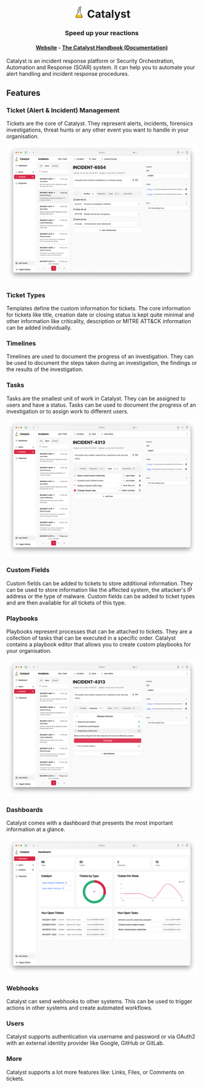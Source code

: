 <h1 align="center">
  <picture>
    <source media="(prefers-color-scheme: dark)" srcset="ui/src/assets/flask_white.svg">
    <img width="30" alt="Shows an illustrated sun in light color mode and a moon with stars in dark color mode." src="ui/src/assets/flask.svg">
  </picture>
  Catalyst</h1>
<h3 align="center">Speed up your reactions</h3>
<h4 align="center">
<a href="https://catalyst-soar.com">Website</a>
- 
<a href="https://catalyst-soar.com/docs/category/catalyst-handbook">The Catalyst Handbook (Documentation)</a>
</h4>


Catalyst is an incident response platform or Security Orchestration, Automation and Response (SOAR) system.
It can help you to automate your alert handling and incident response procedures.

## Features

### Ticket (Alert & Incident) Management

Tickets are the core of Catalyst.
They represent alerts, incidents, forensics investigations,
threat hunts or any other event you want to handle in your organisation.

<center>
    <a href="docs/screenshots/ticket.png">
      <img alt="Screenshot of a ticket" src="docs/screenshots/ticket.png" />
    </a>
</center>

### Ticket Types

Templates define the custom information for tickets. 
The core information for tickets like title, creation date or closing status is kept quite minimal 
and other information like criticality, description or MITRE ATT&CK information can be added individually.

### Timelines

Timelines are used to document the progress of an investigation.
They can be used to document the steps taken during an investigation, the findings or the results of the investigation.

### Tasks

Tasks are the smallest unit of work in Catalyst. They can be assigned to users and have a status.
Tasks can be used to document the progress of an investigation or to assign work to different users.

<center>
    <a href="docs/screenshots/tasks.png">
      <img alt="Screenshot of the tasks part of a ticket" src="docs/screenshots/tasks.png" />
    </a>
</center>

### Custom Fields

Custom fields can be added to tickets to store additional information.
They can be used to store information like the affected system, the attacker's IP address or the type of malware.
Custom fields can be added to ticket types and are then available for all tickets of this type.

### Playbooks

Playbooks represent processes that can be attached to tickets.
They are a collection of tasks that can be executed in a specific order.
Catalyst contains a playbook editor that allows you to create custom playbooks for your organisation.

<center>
    <a href="docs/screenshots/playbook.png">
      <img alt="Screenshot of the playbook part of a ticket" src="docs/screenshots/playbook.png" />
    </a>
</center>

### Dashboards

Catalyst comes with a dashboard that presents the most important information at a glance.

<center>
    <a href="docs/screenshots/dashboard.png">
        <img alt="Screenshot of the dashboard" src="docs/screenshots/dashboard.png" />
    </a>
</center>

### Webhooks

Catalyst can send webhooks to other systems. 
This can be used to trigger actions in other systems and create automated workflows.

### Users

Catalyst supports authentication via username and password 
or via OAuth2 with an external identity provider like Google, GitHub or GitLab.

### More

Catalyst supports a lot more features like: Links, Files, or Comments on tickets.